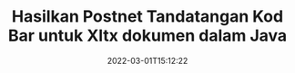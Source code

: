 ---
############################# Static ############################
layout: "auto-gen-signature"
date: 2022-03-01T15:12:22
draft: false
operation: Sign
signaturetype: Barcode
codetype: Postnet
fileformat: Xltx
productName: Java
lang: ms
productCode: java
otherformats: pdf doc docx docm dot dotm dotx odt ott rtf xls xlsx xlsm xlsb csv ods ots xltx xltm ppt pptx pps ppsx odp otp potx potm pptm ppsm png jpg bmp gif tiff svg webp wmf
breadcrumb: Put  Barcode signature on Xltx for Java

############################# Head ############################
head_title: "eSign Xltx dokumen dengan Postnet Barcode dalam Java"
head_description: "Cipta Postnet Tandatangan Kod Bar dan letakkan pada Xltx dokumen dengan Java menggunakan beberapa baris kod. Gunakan API Tandatangan Dokumen GroupDocs untuk menandatangani pelbagai format fail."

############################# Header ############################
title: "Hasilkan Postnet Tandatangan Kod Bar untuk Xltx dokumen dalam Java"
description: "eTandatangani dokumen perniagaan Xltx anda dengan Postnet Barcode. Hasilkan tandatangan Kod Bar dengan cepat dan mudah dengan beberapa baris kod untuk menyediakan pilihan tandatangan."
bg_image: "https://cms.admin.containerize.com/templates/aspose/App_Themes/V3/images/bg/header1.png"
bg_overlay: false
button:
    enable: true

############################# SubMenu ############################
submenu:
    enable: true

    left:
        img_alt: "GroupDocs.Signature for Java"
        image: "https://cms.admin.containerize.com/templates/groupdocs/images/product-logos/90x90-noborder/groupdocs-signature-java.png"
        product: "GroupDocs.Signature"
        platform: "Java"



############################# About ############################
about:
    enable: true
    title: "Perihal GroupDocs.Signature for Java API tandatangan kod bar."
    content: |
        [GroupDocs.Signature for Java](https://products.groupdocs.com/signature/java/) ialah API yang cepat dan mudah untuk mengurus tandatangan elektronik dokumen digital menggunakan jenis Kod Bar seperti UPCA, UPCE, EAN13, EAN14, Code39, Code39Extended, Code128, Codabar, Postnet, ISBN , ITF14 dan banyak lagi. Pelanggan boleh membuat Kod Bar dengan mudah dengan menyediakan teks yang diperlukan dan meletakkannya pada PDF, Dokumen Microsoft Office Words, buku kerja Microsoft Office Excel, persembahan MS PowerPoint, fail Adobe Photoshop dan pelbagai format imej. Kod bar yang diletakkan dalam dokumen boleh dikemas kini, dicari, disahkan, dipadam atau dipratonton sama ada. Selain itu, penyesuaian kod bar disokong.
    

############################# Steps ############################
steps:
    enable: true
    title_left: "Langkah-langkah untuk menandatangani Xltx dengan Barcode dalam Java"
    content_left: |
        [GroupDocs.Signature for Java](https://products.groupdocs.com/signature/java/) menyediakan keupayaan untuk menandatangani dokumen Xltx dengan tandatangan Barcode dengan cepat dan mudah.
        
        * Buat contoh kelas Tandatangan yang menyediakan fail Xltx yang sepatutnya ditandatangani sebagai laluan atau aliran memori
        * Segerakan kelas SignOptions dan tetapkan semua data yang diminta.
        * Guna kaedah Signature.Sign() yang menghantar fail keluaran Xltx atau aliran memori

    title_right: " Keperluan Sistem"
    content_right: |
        GroupDocs.Signature for Java disokong pada semua platform dan sistem pengendalian utama. Sebelum melaksanakan kod di bawah, sila pastikan anda mempunyai prasyarat berikut dipasang pada sistem anda.

        * Sistem pengendalian: Microsoft Windows, Linux, MacOS
        * Persekitaran pembangunan: NetBeans, Intellij IDEA, Eclipse, etc.
        * Java runtime: J2SE 6.0 and above
        * Dapatkan GroupDocs.Signature for Java terkini daripada [Maven](https://repository.groupdocs.com/webapp/#/artifacts/browse/tree/General/repo/com/groupdocs/groupdocs-signature)
         
    code: |
        ```java    
                
        // Set up input Xltx file
        String filePath = "input.xltx";
        // Set up output file
        String outputFilePath = "output.xltx";

        // Instantiate Signature for input file
        Signature signature = new Signature(filePath);

        // create barcode option with predefined barcode text
        BarcodeSignOptions options = new BarcodeSignOptions("John Smith");

        // setup Barcode encoding type
        options.setEncodeType(BarcodeTypes.Postnet);

        // set signature position
        options.setLeft(50);
        options.setTop(50);
        options.setWidth(200);
        options.setHeight(50);

        // sign Xltx document
        SignResult result = signature.sign(outputFilePath, options);

        ```

############################# Demos ############################
demos:
    enable: true
    title: "Menandatangani dokumen Xltx dengan Barcode Demo Langsung"
    content: |
       Tandatangani fail Xltx dengan pelbagai tandatangan sekarang dengan melawati tapak web [GroupDocs.Signature App](https://products.groupdocs.app/signature/family). Demo dalam talian percuma menanti anda.

        
############################# About Formats ############################
about_formats:
    enable: true
    format:
        # format loop
        - icon: "fas fa-barcode"
          title: "About Postnet Barcode"
          content: |
            POSTNET (Postal Numeric Encoding Technique) ialah simbol kod bar yang digunakan oleh Perkhidmatan Pos Amerika Syarikat untuk membantu dalam mengarahkan mel.
          characterset: |
             Digit berangka (0-9).
          textcapacity: |
             Sehingga 11 aksara.
          image: |
             iVBORw0KGgoAAAANSUhEUgAAACcAAAAjCAYAAAAXMhMjAAAAAXNSR0IArs4c6QAAAARnQU1BAACxjwv8YQUAAAAJcEhZcwAADsMAAA7DAcdvqGQAAACeSURBVFhH7c7BCkMxEELR/P9Pp1LoRrCXpi4Cbw5kIRKZtS82x52a407Ncae+HrfWer8Pyr+i/3NcQv/nuIT+z3EJ/X/Ocf9mlxuhsXZ2uREaa2eXG6Gxdna5ERprZ5cbobF2drkRGmtnlxuhsXZ2uREaa2eXG6Gxdna5ERprZ5cbobF2drkRGmtnlxuhsXZ2ubnAHHdqjjt18XF7vwDevzbHqsQWPwAAAABJRU5ErkJggg==

          link: ""

############################# More Formats ############################
more_formats:
    enable: true
    title: "Tandatangan Barcode lain yang disokong untuk Java"
    content: |
        "Anda juga boleh menandatangani Xltx dengan jenis tandatangan lain. Sila lihat senarai di bawah."
    format: 
        
       
back_to_top:
    enable: true
---
